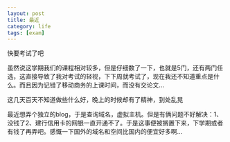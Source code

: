 ```yaml
--- 
layout: post
title: 最近
category: life
tags: [exam]
---
```

快要考试了吧

虽然说这学期我们的课程相对较多，但是仔细数了一下，也就是5门，还有两门任选，这直接导致了我对考试的轻视，下下周就考试了，现在我还不知道重点是什么。而且因为记错了移动商务的上课时间，而没有交论文…

这几天百天不知道做些什么好，晚上的时候却有了精神，到处乱晃

最近想弄个独立的blog，于是查询域名，虚拟主机。但是有俩问题不好解决：1、没钱了2、建行信用卡的网银一直开通不了。于是这事便被搁置下来，下学期或者有钱了再弄吧。感慨一下国外的域名和空间比国内的便宜好多啊…
